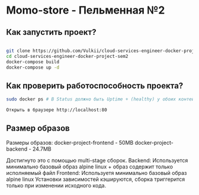 # Momo-store - Пельменная №2

## Как запустить проект? 

```bash

git clone https://github.com/Vulkii/cloud-services-engineer-docker-project-sem2.git
cd cloud-services-engineer-docker-project-sem2
docker-compose build
docker-compose up -d

```

## Как проверить работоспособность проекта?

```bash
sudo docker ps # В Status должно быть Uptime + (healthy) у обоих контейнеров

Открыть в браузере http://localhost:80

```

## Размер образов
Размеры образов:
docker-project-frontend - 50MB
docker-project-backend - 24.7MB

Достигнуто это с помощью multi-stage сборок.
Backend: Используется минимально базовый образ alpine linux + образ содержит только исполняемый файл
Frontend: Используетя минимально базовый образ alpine linux
Установки зависимостей кэшируются, сборка триггерится только при изменении исходного кода.
